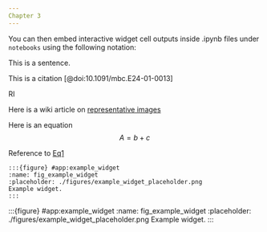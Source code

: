 ```yaml
---
Chapter 3
---
```


You can then embed interactive widget cell outputs inside .ipynb files under `notebooks` using the following notation:

This is a sentence.

This is a citation [@doi:10.1091/mbc.E24-01-0013]

RI

Here is a wiki article on [representative images](<wiki:Representative_image>)

Here is an equation 
$$
\label{equation_A}
A=b+c
$$

Reference to [Eq1](#equation_A)

````
:::{figure} #app:example_widget
:name: fig_example_widget
:placeholder: ./figures/example_widget_placeholder.png
Example widget.
:::
````

:::{figure} #app:example_widget
:name: fig_example_widget
:placeholder: ./figures/example_widget_placeholder.png
Example widget.
:::

